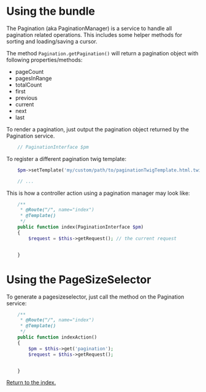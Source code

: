 Using the bundle
================

The Pagination (aka PaginationManager) is a service to handle all pagination related operations.
This includes some helper methods for sorting and loading/saving a cursor.

The method ``Pagination.getPagination()`` will return a pagination object with following properties/methods:
- pageCount
- pagesInRange
- totalCount
- first
- previous
- current
- next
- last

To render a pagination, just output the pagination object returned by the Pagination service.

```php
    // PaginationInterface $pm

```

To register a different pagination twig template:

```php
    $pm->setTemplate('my/custom/path/to/paginationTwigTemplate.html.twig');

    // ...
```

This is how a controller action using a pagination manager may look like:

```php
    /**
     * @Route("/", name="index")
     * @Template()
     */
    public function index(PaginationInterface $pm)
    {
        $request = $this->getRequest(); // the current request


    }
```

Using the PageSizeSelector
==========================

To generate a pagesizeselector, just call the method on the Pagination service:

```php
    /**
     * @Route("/", name="index")
     * @Template()
     */
    public function indexAction()
    {
        $pm = $this->get('pagination');
        $request = $this->getRequest();


    }
```



[Return to the index.](index.md)
